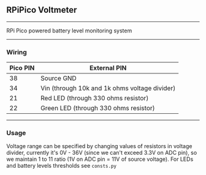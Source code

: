 ## RPiPico Voltmeter

---

RPi Pico powered battery level monitoring system

---

### Wiring

| Pico PIN | External PIN                                  |
|----------|-----------------------------------------------|
| 38       | Source GND                                    |
| 34       | Vin (through 10k and 1k ohms voltage divider) |
| 21       | Red LED (through 330 ohms resistor)           |
| 22       | Green LED (through 330 ohms resistor)         |

---

### Usage
Voltage range can be specified by changing values of resistors in voltage divider,
currently it's 0V - 36V (since we can't exceed 3.3V on ADC pin), so we maintain 1 to 11 ratio
(1V on ADC pin = 11V of source voltage).  For LEDs and battery levels thresholds see `consts.py`
